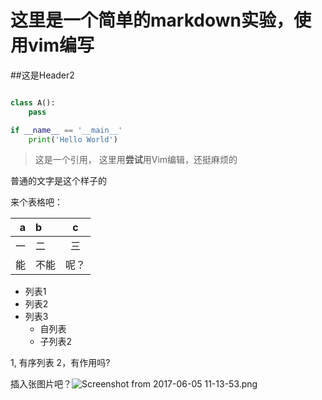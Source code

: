 # 这里是一个简单的markdown实验，使用vim编写

##这是Header2

```python

class A():
    pass

if __name__ == '__main__'
    print('Hello World')

```

> 这是一个引用， 这里用**尝试**用Vim编辑，还挺麻烦的



普通的文字是这个样子的

来个表格吧：

|a|b|c|
|---:|:---|:---:|
|一|二|三|
|能|  不能|  呢？|

- 列表1
- 列表2
- 列表3
    - 自列表
    - 子列表2

1, 有序列表
2，有作用吗?

插入张图片吧？![Screenshot from 2017-06-05 11-13-53.png](https://ooo.0o0.ooo/2017/06/05/5934cd8066d55.png)
